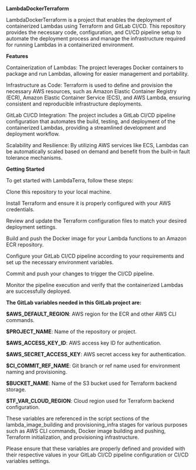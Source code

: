 **LambdaDockerTerraform**

LambdaDockerTerraform is a project that enables the deployment of containerized Lambdas using Terraform and GitLab CI/CD. This repository provides the necessary code, configuration, and CI/CD pipeline setup to automate the deployment process and manage the infrastructure required for running Lambdas in a containerized environment.

**Features**

Containerization of Lambdas: The project leverages Docker containers to package and run Lambdas, allowing for easier management and portability.

Infrastructure as Code: Terraform is used to define and provision the necessary AWS resources, such as Amazon Elastic Container Registry (ECR), Amazon Elastic Container Service (ECS), and AWS Lambda, ensuring consistent and reproducible infrastructure deployments.

GitLab CI/CD Integration: The project includes a GitLab CI/CD pipeline configuration that automates the build, testing, and deployment of the containerized Lambdas, providing a streamlined development and deployment workflow.

Scalability and Resilience: By utilizing AWS services like ECS, Lambdas can be automatically scaled based on demand and benefit from the built-in fault tolerance mechanisms.

**Getting Started**

To get started with LambdaTerra, follow these steps:

Clone this repository to your local machine.

Install Terraform and ensure it is properly configured with your AWS credentials.

Review and update the Terraform configuration files to match your desired deployment settings.

Build and push the Docker image for your Lambda functions to an Amazon ECR repository.

Configure your GitLab CI/CD pipeline according to your requirements and set up the necessary environment variables.

Commit and push your changes to trigger the CI/CD pipeline.

Monitor the pipeline execution and verify that the containerized Lambdas are successfully deployed.

**The GitLab variables needed in this GitLab project are:**

**$AWS_DEFAULT_REGION**: AWS region for the ECR and other AWS CLI commands.

**$PROJECT_NAME**: Name of the repository or project.

**$AWS_ACCESS_KEY_ID**: AWS access key ID for authentication.

**$AWS_SECRET_ACCESS_KEY**: AWS secret access key for authentication.

**$CI_COMMIT_REF_NAME**: Git branch or ref name used for environment naming and provisioning.

**$BUCKET_NAME**: Name of the S3 bucket used for Terraform backend storage.

**$TF_VAR_CLOUD_REGION**: Cloud region used for Terraform backend configuration.

These variables are referenced in the script sections of the lambda_image_building and provisioning_infra stages for various purposes such as AWS CLI commands, Docker image building and pushing, Terraform initialization, and provisioning infrastructure.

Please ensure that these variables are properly defined and provided with their respective values in your GitLab CI/CD pipeline configuration or CI/CD variables settings.
